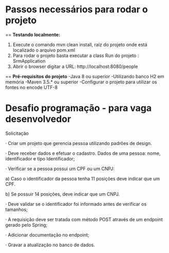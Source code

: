 # Passos necessários para rodar o projeto

== **Testando localmente:**
1. Execute o comando mvn clean install, raiz do projeto onde está localizado o arquivo pom.xml
2. Para rodar o projeto basta executar a class Run do projeto : SrmApplication
3. Abrir o browser digitar a URL: http://localhost:8080/people

== **Pré-requisitos do projeto**
        -Java 8 ou superior
        -Utilizando banco H2 em memória
        -Maven 3.5.* ou superior
        -Configurar o projeto para utilizar os fontes no encode UTF-8
        
# Desafio programação - para vaga desenvolvedor

Solicitação

·         Criar um projeto que gerencia pessoa utilizando padrões de design.

·         Deve receber dados e efetuar o cadastro. Dados de uma pessoa: nome, identificador e tipo Identificador;

·         Verificar se a pessoa possui um CPF ou um CNPJ:

a)      Caso o identificador da pessoa tenha 11 posições deve indicar que um CPF.

b)      Se possuir 14 posições, deve indicar que um CNPJ.

·         Deve validar se o identificador foi informado antes de verificar os tamanhos;

·         A requisição deve ser tratada com método POST através de um endpoint gerado pelo Spring;

·         Adicionar documentação no endpoint;

·         Gravar a atualização no banco de dados.

